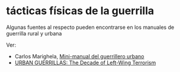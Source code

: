 # tácticas físicas de la guerrilla

Algunas fuentes al respecto pueden encontrarse en los manuales de guerrilla rural y urbana

Ver:

- Carlos Marighela, [Mini-manual del guerrillero urbano](https://www.marxists.org/espanol/marigh/obras/mini.htm)
- [URBAN GUERRILLAS: The Decade of Left-Wing Terrorism](https://www.youtube.com/watch?v=I-pdWG8YkZ8)
